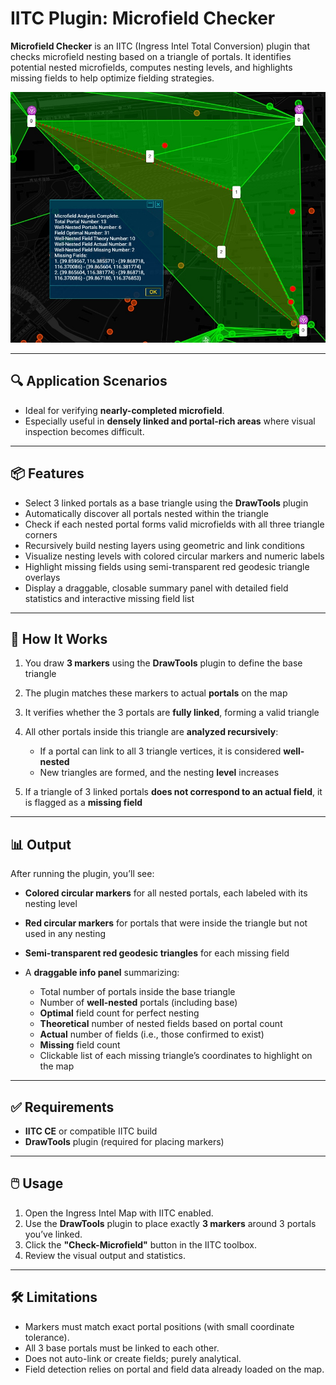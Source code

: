 # IITC Plugin: Microfield Checker

**Microfield Checker** is an IITC (Ingress Intel Total Conversion) plugin that checks microfield nesting based on a triangle of portals. It identifies potential nested microfields, computes nesting levels, and highlights missing fields to help optimize fielding strategies.

![Example Usage](Example.jpg)

---

## 🔍 Application Scenarios

- Ideal for verifying **nearly-completed microfield**.
- Especially useful in **densely linked and portal-rich areas** where visual inspection becomes difficult.

---

## 📦 Features

* Select 3 linked portals as a base triangle using the **DrawTools** plugin
* Automatically discover all portals nested within the triangle
* Check if each nested portal forms valid microfields with all three triangle corners
* Recursively build nesting layers using geometric and link conditions
* Visualize nesting levels with colored circular markers and numeric labels
* Highlight missing fields using semi-transparent red geodesic triangle overlays
* Display a draggable, closable summary panel with detailed field statistics and interactive missing field list

---

## 🧩 How It Works

1. You draw **3 markers** using the **DrawTools** plugin to define the base triangle
2. The plugin matches these markers to actual **portals** on the map
3. It verifies whether the 3 portals are **fully linked**, forming a valid triangle
4. All other portals inside this triangle are **analyzed recursively**:

   * If a portal can link to all 3 triangle vertices, it is considered **well-nested**
   * New triangles are formed, and the nesting **level** increases
5. If a triangle of 3 linked portals **does not correspond to an actual field**, it is flagged as a **missing field**

---

## 📊 Output

After running the plugin, you’ll see:

* **Colored circular markers** for all nested portals, each labeled with its nesting level
* **Red circular markers** for portals that were inside the triangle but not used in any nesting
* **Semi-transparent red geodesic triangles** for each missing field
* A **draggable info panel** summarizing:

  * Total number of portals inside the base triangle
  * Number of **well-nested** portals (including base)
  * **Optimal** field count for perfect nesting
  * **Theoretical** number of nested fields based on portal count
  * **Actual** number of fields (i.e., those confirmed to exist)
  * **Missing** field count
  * Clickable list of each missing triangle’s coordinates to highlight on the map

---

## ✅ Requirements

- **IITC CE** or compatible IITC build
- **DrawTools** plugin (required for placing markers)

---

## 🖱️ Usage

1. Open the Ingress Intel Map with IITC enabled.
2. Use the **DrawTools** plugin to place exactly **3 markers** around 3 portals you’ve linked.
3. Click the **"Check-Microfield"** button in the IITC toolbox.
4. Review the visual output and statistics.

---

## 🛠️ Limitations

- Markers must match exact portal positions (with small coordinate tolerance).
- All 3 base portals must be linked to each other.
- Does not auto-link or create fields; purely analytical.
- Field detection relies on portal and field data already loaded on the map.
